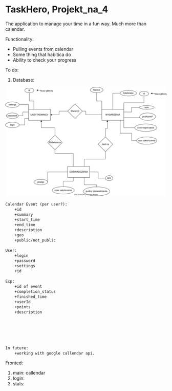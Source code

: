 # TaskHero, Projekt_na_4
 The application to manage your time in a fun way. Much more than calendar. 

Functionality:
+ Pulling events from calendar
+ Some thing that habitica do
+ Ability to check your progress


To do:

1. Database:


![Diagram encji](https://github.com/KasmyrA/Projekt_na_4/raw/main/Docs/Djagram%20encji.svg)

    Calendar Event (per user?):
        +id
        +summary
        +start_time
        +end_time
        +description
        +geo
        +public/not_public

    User:
        +login
        +password
        +settings
        +id

    Exp:
        +id of event
        +completion_status
        +finished_time
        +userId
        +points
        +description
    


    
    
    
    In future:
        +working with google callendar api.
    
    
Fronted:
1. main: callendar
2. login:
3. stats:


